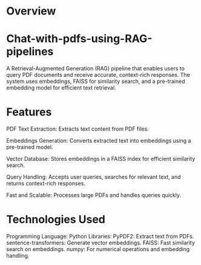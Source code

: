 # Overview
# Chat-with-pdfs-using-RAG-pipelines
A Retrieval-Augmented Generation (RAG) pipeline that enables users to query PDF documents and receive accurate, context-rich responses. The system uses embeddings, FAISS for similarity search, and a pre-trained embedding model for efficient text retrieval.

# Features
PDF Text Extraction: Extracts text content from PDF files.

Embeddings Generation: Converts extracted text into embeddings using a pre-trained model.

Vector Database: Stores embeddings in a FAISS index for efficient similarity search.

Query Handling: Accepts user queries, searches for relevant text, and returns context-rich responses.

Fast and Scalable: Processes large PDFs and handles queries quickly.

# Technologies Used
Programming Language: Python
Libraries:
PyPDF2: Extract text from PDFs.
sentence-transformers: Generate vector embeddings.
FAISS: Fast similarity search on embeddings.
numpy: For numerical operations and embedding handling.




